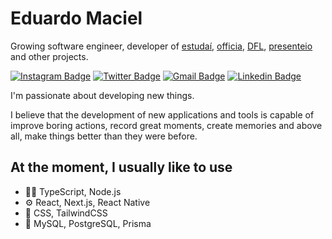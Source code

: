 # Eduardo Maciel

Growing software engineer, developer of [estudaí](https://github.com/theduardomaciel/estudai), [officia](https://github.com/theduardomaciel/officia), [DFL](https://github.com/theduardomaciel/dfl-mobile), [presenteio](https://github.com/theduardomaciel/presenteio) and other projects.

[![Instagram Badge](https://img.shields.io/badge/-@theduardomaciel-571493?style=flat-square&labelColor=40116a&logo=instagram&logoColor=white&link=https://instagram.com/dieegosf)](https://instagram.com/theduardomaciel) 
[![Twitter Badge](https://img.shields.io/badge/-@theduardomaciel-571493?style=flat-square&labelColor=40116a&logo=twitter&logoColor=white&link=https://twitter.com/theduardomaciel)](https://twitter.com/theduardomaciel) 
[![Gmail Badge](https://img.shields.io/badge/-eduardomacielbr@gmail.com-571493?style=flat-square&logo=Gmail&logoColor=white&link=mailto:diego.schell.f@gmail.com)](mailto:eduardomacielbr@gmail.com)
[![Linkedin Badge](https://img.shields.io/badge/-Eduardo%20Maciel-40116a?style=flat-square&logo=Linkedin&logoColor=white&link=https://www.linkedin.com/in/theduardomaciel/)](https://www.linkedin.com/in/theduardomaciel/) 


I'm passionate about developing new things. 

I believe that the development of new applications and tools is capable of improve boring actions, record great moments, create memories and above all, make things better than they were before.

## At the moment, I usually like to use
- 👨‍💻 TypeScript, Node.js
- ⚙️ React, Next.js, React Native
- 🎨 CSS, TailwindCSS
- 💾 MySQL, PostgreSQL, Prisma

<!-- ![personal astronaut animation](assets/animation_640.gif) -->
